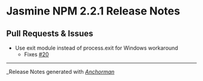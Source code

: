 # Jasmine NPM 2.2.1 Release Notes

## Pull Requests & Issues

* Use exit module instead of process.exit for Windows workaround
    - Fixes [#20](https://github.com/jasmine/jasmine-npm/issues/20)

------

_Release Notes generated with _[Anchorman](http://github.com/infews/anchorman)_
